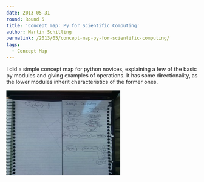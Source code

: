 ```yaml
---
date: 2013-05-31
round: Round 5
title: 'Concept map: Py for Scientific Computing'
author: Martin Schilling
permalink: /2013/05/concept-map-py-for-scientific-computing/
tags:
  - Concept Map
---
```

I did a simple concept map for python novices, explaining a few of the basic py modules and giving examples of operations. It has some directionality, as the lower modules inherit characteristics of the former ones.

[<img class="alignnone size-medium wp-image-2961" alt="IMG_20130530_132201" src="/uploads/2013/05/IMG_20130530_132201-300x225.jpg" width="300" height="225" />][1]

 [1]: /uploads/2013/05/IMG_20130530_132201.jpg
